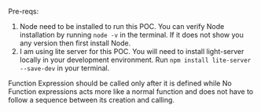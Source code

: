 Pre-reqs:
1. Node need to be installed to run this POC. You can verify Node installation by running `node -v` in the terminal. If it does not show you any version then first install Node.
2. I am using lite server for this POC. You will need to install light-server locally in your development environment. Run `npm install lite-server --save-dev` in your terminal.

Function Expression should be called only after it is defined while No Function expressions acts more like a normal function and does not have to follow a sequence between its creation and calling.